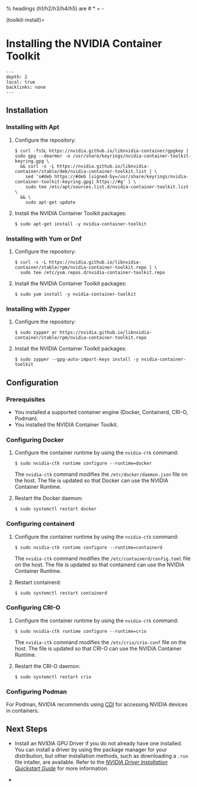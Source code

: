 % headings (h1/h2/h3/h4/h5) are # * = -

(toolkit-install)=

# Installing the NVIDIA Container Toolkit

```{contents}
---
depth: 2
local: true
backlinks: none
---
```

## Installation

### Installing with Apt

1. Configure the repository:

   ```console
   $ curl -fsSL https://nvidia.github.io/libnvidia-container/gpgkey | sudo gpg --dearmor -o /usr/share/keyrings/nvidia-container-toolkit-keyring.gpg \
     && curl -s -L https://nvidia.github.io/libnvidia-container/stable/deb/nvidia-container-toolkit.list | \
       sed 's#deb https://#deb [signed-by=/usr/share/keyrings/nvidia-container-toolkit-keyring.gpg] https://#g' | \
       sudo tee /etc/apt/sources.list.d/nvidia-container-toolkit.list \
     && \
       sudo apt-get update
   ```

   <!--
   TODO:
   - [ ] If running `apt-get update` after configuring repositories raises an error regarding a conflict in the Signed-By option, see the :ref:`troubleshooting section <conflicting_signed_by>`.
   - [ ] Experimental repos
   -->

1. Install the NVIDIA Container Toolkit packages:

   ```console
   $ sudo apt-get install -y nvidia-container-toolkit
   ```

### Installing with Yum or Dnf

1. Configure the repository:

   ```console
   $ curl -s -L https://nvidia.github.io/libnvidia-container/stable/rpm/nvidia-container-toolkit.repo | \
     sudo tee /etc/yum.repos.d/nvidia-container-toolkit.repo
   ```

   <!--
   TODO:
   - [ ] Experimental repos: yum-config-manager --enable libnvidia-container-experimental
   -->

1. Install the NVIDIA Container Toolkit packages:

   ```console
   $ sudo yum install -y nvidia-container-toolkit
   ```

### Installing with Zypper

1. Configure the repository:

   ```console
   $ sudo zypper ar https://nvidia.github.io/libnvidia-container/stable/rpm/nvidia-container-toolkit.repo
   ```

   <!--
   TODO:
   - [ ] Experimental repos: zypper modifyrepo --enable nvidia-container-toolkit-experimental
   -->

1. Install the NVIDIA Container Toolkit packages:

   ```console
   $ sudo zypper --gpg-auto-import-keys install -y nvidia-container-toolkit
   ```

## Configuration

### Prerequisites

* You installed a supported container engine (Docker, Containerd, CRI-O, Podman).
* You installed the NVIDIA Container Toolkit.

### Configuring Docker

1. Configure the container runtime by using the `nvidia-ctk` command:

   ```console
   $ sudo nvidia-ctk runtime configure --runtime=docker
   ```

   The `nvidia-ctk` command modifies the `/etc/docker/daemon.json` file on the host.
   The file is updated so that Docker can use the NVIDIA Container Runtime.

1. Restart the Docker daemon:

   ```console
   $ sudo systemctl restart docker
   ```

### Configuring containerd

1. Configure the container runtime by using the `nvidia-ctk` command:

   ```console
   $ sudo nvidia-ctk runtime configure --runtime=containerd
   ```

   The `nvidia-ctk` command modifies the `/etc/containerd/config.toml` file on the host.
   The file is updated so that containerd can use the NVIDIA Container Runtime.

1. Restart containerd:

   ```console
   $ sudo systemctl restart containerd
   ```

### Configuring CRI-O

1. Configure the container runtime by using the `nvidia-ctk` command:

   ```console
   $ sudo nvidia-ctk runtime configure --runtime=crio
   ```

   The `nvidia-ctk` command modifies the `/etc/crio/crio.conf` file on the host.
   The file is updated so that CRI-O can use the NVIDIA Container Runtime.

1. Restart the CRI-O daemon:

   ```console
   $ sudo systemctl restart crio
   ```

   <!--
   TODO:
   - [ ] Sample CUDA container run with nvidia-smi.
   -->

### Configuring Podman

For Podman, NVIDIA recommends using [CDI](./cdi-support.md) for accessing NVIDIA devices in containers.


## Next Steps

- Install an NVIDIA GPU Driver if you do not already have one installed.
  You can install a driver by using the package manager for your distribution, but other installation
  methods, such as downloading a `.run` file intaller, are available.
  Refer to the
  _[NVIDIA Driver Installation Quickstart Guide](https://docs.nvidia.com/datacenter/tesla/tesla-installation-notes/index.html)_
  for more information.

- [](./sample-workload.md)